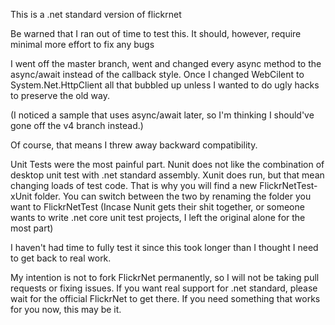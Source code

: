 This is a .net standard version of flickrnet

Be warned that I ran out of time to test this. It should, however, require minimal more effort to fix any bugs

I went off the master branch, went and changed every async method to the async/await  instead of the callback style. Once I changed WebCilent to System.Net.HttpClient all that bubbled up unless I wanted to do ugly hacks to preserve the old way.

(I noticed a sample that uses async/await later, so I'm thinking I should've gone off the v4 branch instead.)

Of course, that means I threw away backward compatibility.

Unit Tests were the most painful part. Nunit does not like the combination of desktop unit test with .net standard assembly.  Xunit does run, but that mean changing loads of test code.  That is why you will find a new FlickrNetTest-xUnit folder. You can switch between the two by renaming the folder you want to FlickrNetTest  (Incase Nunit gets their shit together, or someone wants to write .net core unit test projects, I left the original alone for the most part)

I haven't had time to fully test it since this took longer than I thought I need to get back to real work.

My intention is not to fork FlickrNet permanently, so I will not be taking pull requests or fixing issues. If you want real support for .net standard, please wait for the official FlickrNet to get there. If you need something that works for you now, this may be it.





